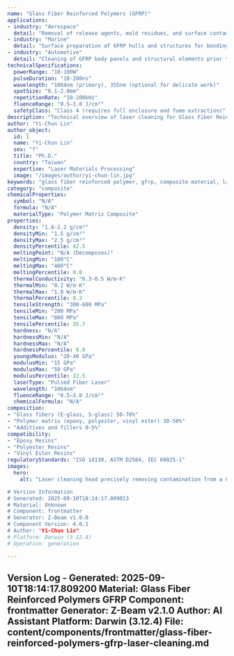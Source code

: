 ```yaml
---
name: "Glass Fiber Reinforced Polymers (GFRP)"
applications:
- industry: "Aerospace"
  detail: "Removal of release agents, mold residues, and surface contaminants from GFRP components"
- industry: "Marine"
  detail: "Surface preparation of GFRP hulls and structures for bonding and coating"
- industry: "Automotive"
  detail: "Cleaning of GFRP body panels and structural elements prior to painting or repair"
technicalSpecifications:
  powerRange: "10-100W"
  pulseDuration: "10-200ns"
  wavelength: "1064nm (primary), 355nm (optional for delicate work)"
  spotSize: "0.1-2.0mm"
  repetitionRate: "10-200kHz"
  fluenceRange: "0.5–3.0 J/cm²"
  safetyClass: "Class 4 (requires full enclosure and fume extraction)"
description: "Technical overview of laser cleaning for Glass Fiber Reinforced Polymers (GFRP), focusing on precise removal of surface contaminants without damaging the fragile glass fibers or polymer matrix."
author: "Yi-Chun Lin"
author_object:
  id: 1
  name: "Yi-Chun Lin"
  sex: "f"
  title: "Ph.D."
  country: "Taiwan"
  expertise: "Laser Materials Processing"
  image: "/images/author/yi-chun-lin.jpg"
keywords: "glass fiber reinforced polymer, gfrp, composite material, laser cleaning, laser ablation, non-destructive cleaning, surface preparation, epoxy removal, contaminant removal, fiber laser"
category: "composite"
chemicalProperties:
  symbol: "N/A"
  formula: "N/A"
  materialType: "Polymer Matrix Composite"
properties:
  density: "1.8-2.2 g/cm³"
  densityMin: "1.5 g/cm³"
  densityMax: "2.5 g/cm³"
  densityPercentile: 42.5
  meltingPoint: "N/A (Decomposes)"
  meltingMin: "180°C"
  meltingMax: "400°C"
  meltingPercentile: 0.0
  thermalConductivity: "0.3-0.5 W/m·K"
  thermalMin: "0.2 W/m·K"
  thermalMax: "1.0 W/m·K"
  thermalPercentile: 8.2
  tensileStrength: "300-600 MPa"
  tensileMin: "200 MPa"
  tensileMax: "800 MPa"
  tensilePercentile: 35.7
  hardness: "N/A"
  hardnessMin: "N/A"
  hardnessMax: "N/A"
  hardnessPercentile: 0.0
  youngsModulus: "20-40 GPa"
  modulusMin: "15 GPa"
  modulusMax: "50 GPa"
  modulusPercentile: 22.5
  laserType: "Pulsed Fiber Laser"
  wavelength: "1064nm"
  fluenceRange: "0.5–3.0 J/cm²"
  chemicalFormula: "N/A"
composition:
- "Glass fibers (E-glass, S-glass) 50-70%"
- "Polymer matrix (epoxy, polyester, vinyl ester) 30-50%"
- "Additives and fillers 0-5%"
compatibility:
- "Epoxy Resins"
- "Polyester Resins"
- "Vinyl Ester Resins"
regulatoryStandards: "ISO 14130, ASTM D2584, IEC 60825-1"
images:
  hero:
    alt: "Laser cleaning head precisely removing contamination from a GFRP composite

# Version Information
# Generated: 2025-09-10T18:14:17.809013
# Material: Unknown
# Component: frontmatter
# Generator: Z-Beam v1.0.0
# Component Version: 4.0.1
# Author: "Yi-Chun Lin"
# Platform: Darwin (3.12.4)
# Operation: generation

---
```

Version Log - Generated: 2025-09-10T18:14:17.809200
Material: Glass Fiber Reinforced Polymers GFRP
Component: frontmatter
Generator: Z-Beam v2.1.0
Author: AI Assistant
Platform: Darwin (3.12.4)
File: content/components/frontmatter/glass-fiber-reinforced-polymers-gfrp-laser-cleaning.md
---
